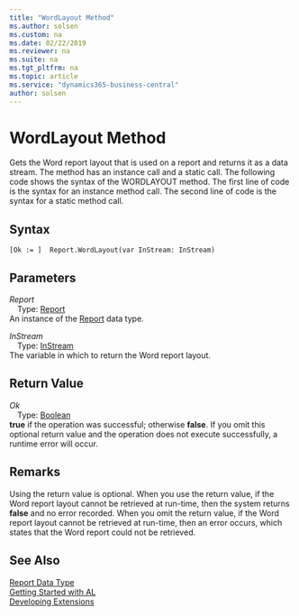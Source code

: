 ```yaml
---
title: "WordLayout Method"
ms.author: solsen
ms.custom: na
ms.date: 02/22/2019
ms.reviewer: na
ms.suite: na
ms.tgt_pltfrm: na
ms.topic: article
ms.service: "dynamics365-business-central"
author: solsen
---
```

[//]: # (START>DO_NOT_EDIT)
[//]: # (IMPORTANT:Do not edit any of the content between here and the END>DO_NOT_EDIT.)
[//]: # (Any modifications should be made in the .xml files in the ModernDev repo.)
# WordLayout Method
Gets the Word report layout that is used on a report and returns it as a data stream. The method has an instance call and a static call. The following code shows the syntax of the WORDLAYOUT method. The first line of code is the syntax for an instance method call. The second line of code is the syntax for a static method call.


## Syntax
```
[Ok := ]  Report.WordLayout(var InStream: InStream)
```
## Parameters
*Report*  
&emsp;Type: [Report](report-data-type.md)  
An instance of the [Report](report-data-type.md) data type.  

*InStream*  
&emsp;Type: [InStream](../instream/instream-data-type.md)  
The variable in which to return the Word report layout.
          


## Return Value
*Ok*  
&emsp;Type: [Boolean](../boolean/boolean-data-type.md)  
**true** if the operation was successful; otherwise **false**.  If you omit this optional return value and the operation does not execute successfully, a runtime error will occur.    


[//]: # (IMPORTANT: END>DO_NOT_EDIT)

## Remarks  
 Using the return value is optional. When you use the return value, if the Word report layout cannot be retrieved at run-time, then the system returns **false** and no error recorded. When you omit the return value, if the Word report layout cannot be retrieved at run-time, then an error occurs, which states that the Word report could not be retrieved.  
  

## See Also
[Report Data Type](report-data-type.md)  
[Getting Started with AL](../../devenv-get-started.md)  
[Developing Extensions](../../devenv-dev-overview.md)
